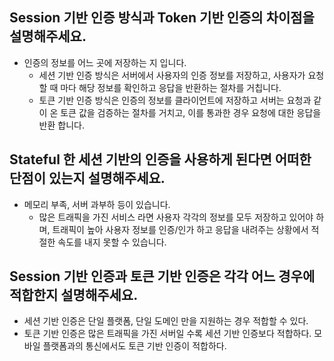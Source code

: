 ## Session 기반 인증 방식과 Token 기반 인증의 차이점을 설명해주세요.
- 인증의 정보를 어느 곳에 저장하는 지 입니다.
    - 세션 기반 인증 방식은 서버에서 사용자의 인증 정보를 저장하고, 사용자가 요청할 때 마다 
      해당 정보를 확인하고 응답을 반환하는 절차를 거칩니다. 
    - 토큰 기반 인증 방식은 인증의 정보를 클라이언트에 저장하고 서버는 요청과 같이 온 토큰 값을 
      검증하는 절차를 거치고, 이를 통과한 경우 요청에 대한 응답을 반환 합니다.
  
## Stateful 한 세션 기반의 인증을 사용하게 된다면 어떠한 단점이 있는지 설명해주세요.
- 메모리 부족, 서버 과부하 등이 있습니다.
    - 많은 트래픽을 가진 서비스 라면 사용자 각각의 정보를 모두 저장하고 있어야 하며,
      트래픽이 높아 사용자 정보를 인증/인가 하고 응답을 내려주는 상황에서 적절한 속도를 내지 못할 수 있습니다.

## Session 기반 인증과 토큰 기반 인증은 각각 어느 경우에 적합한지 설명해주세요.
- 세션 기반 인증은 단일 플랫폼, 단일 도메인 만을 지원하는 경우 적합할 수 있다.
- 토큰 기반 인증은 많은 트래픽을 가진 서버일 수록 세션 기반 인증보다 적합하다.
  모바일 플랫폼과의 통신에서도 토큰 기반 인증이 적합하다.